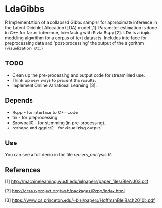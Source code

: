 # LdaGibbs

R Implementation of a collapsed Gibbs sampler for approximate inference in the Latent Dirichlet Allocation (LDA) model [1]. Parameter estimation is done in C++ for faster inference, interfacing with R via Rcpp [2]. LDA is a topic modeling algorithm for a corpus of text datasets.  Includes interface for preprocessing data and 'post-processing' the output of the algorithm (visualization, etc.)

## TODO

* Clean up the pre-processing and output code for streamlined use.
* Think up new ways to present the results. 
* Implement Online Variational Learning [3].

## Depends

* Rcpp - for interface to C++ code
* tm - for preprocessing
* SnowballC - for stemming (in pre-processing). 
* reshape and ggplot2 - for visualizing output.  

## Use

You can see a full demo in the file *reuters_analysis.R*.

## References

[1] http://machinelearning.wustl.edu/mlpapers/paper_files/BleiNJ03.pdf

[2] http://cran.r-project.org/web/packages/Rcpp/index.html

[3] https://www.cs.princeton.edu/~blei/papers/HoffmanBleiBach2010b.pdf